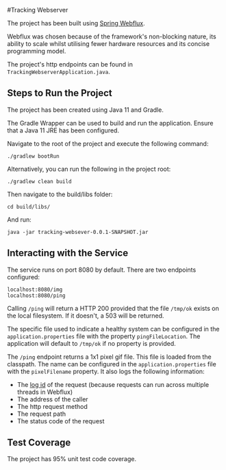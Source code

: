 #Tracking Webserver

The project has been built using [Spring Webflux](https://docs.spring.io/spring-framework/docs/current/reference/html/web-reactive.html).

Webflux was chosen because of the framework's non-blocking nature, 
its ability to scale whilst utilising fewer hardware resources and its concise programming model.

The project's http endpoints can be found in `TrackingWebserverApplication.java`.

## Steps to Run the Project
The project has been created using Java 11 and Gradle. 

The Gradle Wrapper can be used to build and run the application. Ensure that a Java 11 JRE has been configured.

Navigate to the root of the project and execute the following command:

```
./gradlew bootRun
```

Alternatively, you can run the following in the project root:

```
./gradlew clean build
```

Then navigate to the build/libs folder:

```
cd build/libs/
```

And run:

```
java -jar tracking-websever-0.0.1-SNAPSHOT.jar
```

## Interacting with the Service
The service runs on port 8080 by default.
There are two endpoints configured:

```
localhost:8080/img
localhost:8080/ping
```

Calling `/ping` will return a HTTP 200 provided that the file `/tmp/ok` exists on the local filesystem. If it doesn't, 
a 503 will be returned. 

The specific file used to indicate a healthy system can be configured in the `application.properties` file 
with the property `pingFileLocation`. The application will default to `/tmp/ok` if no property is provided.

The `/ping` endpoint returns a 1x1 pixel gif file. This file is loaded from the classpath. The name can be configured in the `application.properties` file with the `pixelFilename` property.
It also logs the following information:
- The [log id](https://docs.spring.io/spring-framework/docs/current/reference/html/web-reactive.html#webflux-logging-id) of the request (because requests can run across multiple threads in Webflux)
- The address of the caller
- The http request method
- The request path
- The status code of the request

## Test Coverage
The project has 95% unit test code coverage.
